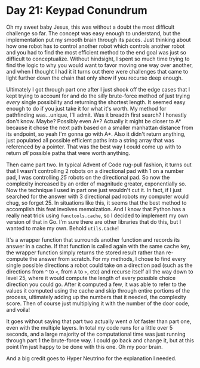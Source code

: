 # Day 21: Keypad Conundrum

Oh my sweet baby Jesus, this was without a doubt the most difficult challenge so far. The concept was easy enough to understand, but the implementation put my smooth brain through its paces. Just thinking about how one robot has to control another robot which controls another robot and you had to find the most efficient method to the end goal was just so difficult to conceptualize. Without hindsight, I spent so much time trying to find the logic to why you would want to favor moving one way over another, and when I thought I had it it turns out there were challenges that came to light further down the chain that only show if you recurse deep enough.

Ultimately I got through part one after I just shook off the edge cases that I kept trying to account for and do the silly brute-force method of just trying _every_ single possibility and returning the shortest length. It seemed easy enough to do if you just take it for what it's worth. My method for pathfinding was...unique, I'll admit. Was it breadth first search? I honestly don't know. Maybe? Possibly even A*? Actually it might be closer to A* because it chose the next path based on a smaller manhattan distance from its endpoint, so yeah I'm gonna go with A*. Also it didn't return anything, just populated all possible efficient paths into a string array that was referenced by a pointer. That was the best way I could come up with to return _all_ possible paths that were worth anything.

Then came part two. In typical Advent of Code rug-pull fashion, it turns out that I wasn't controlling 2 robots on a directional pad with 1 on a number pad, I was controlling _25_ robots on the directional pad. So now the complexity increased by an order of magnitude greater, exponentially so. Now the technique I used in part one just wouldn't cut it. In fact, if I just searched for the answer with 3 directional pad robots my computer would chug, so forget 25. In situations like this, it seems that the best method to accomplish this feat involves memoization. And I know that Python has a really neat trick using `functools.cache`, so I decided to implement my own version of that in Go. I'm sure there are other libraries that do this, but I wanted to make my own. Behold `utils.Cache`!

It's a wrapper function that surrounds another function and records its answer in a cache. If that function is called again with the same cache key, the wrapper function simply returns the stored result rather than re-compute the answer from scratch. For my methods, I chose to find every single possible directions a robot could take on a direction pad (such as the directions from `^` to `<`, from `A` to `>`, etc) and recurse itself all the way down to level 25, where it would compute the length of every possible choice direction you could go. After it computed a few, it was able to refer to the values it computed using the cache and skip through entire portions of the process, ultimately adding up the numbers that it needed, the complexity score. Then of course just multiplying it with the number of the door code, and voila!

It goes without saying that part two actually went _a lot_ faster than part one, even with the multiple layers. In total my code runs for a little over 5 seconds, and a large majority of the computational time was just running through part 1 the brute-force way. I could go back and change it, but at this point I'm just happy to be done with this one. Oh my poor brain.

And a big credit goes to Hyper Neutrino for the explanation I needed.